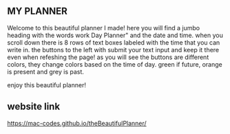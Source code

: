 ## MY PLANNER
Welcome to this beautiful planner I made! here you will find a jumbo heading with the words work Day Planner" and the date and time. when you scroll down there is 8 rows of text boxes labeled with the time that you can write in. the buttons to the left with submit your text input and keep it there even when refeshing the page! as you will see the buttons are different colors, they change colors based on the time of day. green if future, orange is present and grey is past. 

enjoy this beautiful planner!

## website link 

https://mac-codes.github.io/theBeautifulPlanner/



